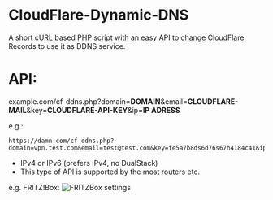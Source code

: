 # CloudFlare-Dynamic-DNS
A short cURL based PHP script with an easy API to change CloudFlare Records to use it as DDNS service.

# API:
example.com/cf-ddns.php?domain=**DOMAIN**&email=**CLOUDFLARE-MAIL**&key=**CLOUDFLARE-API-KEY**&ip=**IP ADRESS**

e.g.:
```
https://damn.com/cf-ddns.php?domain=vpn.test.com&email=test@test.com&key=fe5a7b8ds6d76s67h4184c41&ip=23.45.86.54
```
- IPv4 or IPv6 (prefers IPv4, no DualStack)
- This type of API is supported by the most routers etc.

e.g. FRITZ!Box:
![FRITZBox settings](http://i.imgur.com/wfL4yKU.jpg)
